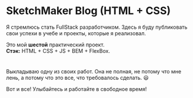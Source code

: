 

# SketchMaker Blog (HTML + CSS)



Я стремлюсь стать FullStack разработчиком.
Здесь я буду публиковать свои успехи в учебе и проекты, которые я реализовал.


Это мой **шестой** практический проект. \
**Стэк:** HTML + CSS + JS + BEM + FlexBox.
#


Выкладываю одну из своих работ. Она не полная, не потому что мне лень, а потому что это все, что требовалось сделать. :smiley:


Вот и все! Улыбайтесь и работайте в свободное время!
